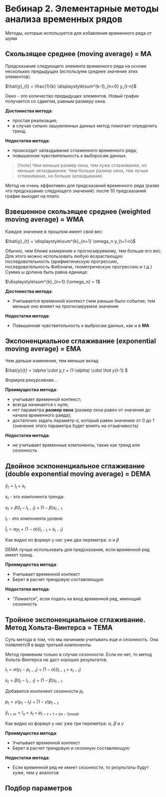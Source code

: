 # Вебинар 2. Элементарные методы анализа временных рядов
Методы, которые используется для избавления временного ряда от шума

## Скользящее среднее (moving average) = MA
Предсказание следующего элемента временного ряда на основе нескольких предыдущих (используем среднее значение этих элементов).

$\hat{y}_{t} = \frac{1}{k} \displaystyle\sum^{k-1}_{n=0} y_{t-n}$

Окно - это количество предыдущих элементов.
Новый график получается со сдвигом, равным размеру окна.

**Достоинства метода**:
- простая реализация;
- в случае сильно зашумленных данных метод помогает определить тренд.

**Недостатки метода**:
- происходит запаздывание сглаженного временного ряда;
- повышенная чувствительность к выборосам данных.

>[!note] Чем меньше размер окна, тем хуже сглаживание, но меньше запаздывание.
>Чем больше размер окна, тем лучше сглаживание, но больше запаздывание.

Метод не очень эффективен для предсказаний временного ряда (разве что предсказание следующего значения): после 10 предсказаний график выходит на плато.

## Взвешенное скользящее среднее (weighted moving average) = WMA
Каждое значение в прошлом имеет свой вес:

$\hat{y}_{t} = \displaystyle\sum^{k}_{n=1} \omega_n y_{t+1-n}$

Обычно, чем ближе измерение к прогнозируемому, тем больше его вес. Для этого можно использовать любую возрастающую последовательность (арифметическую прогрессию, последовательность Фибоначи, геометрическую прогрессию и т.д.)
Сумма ${\omega}$ должна быть равна единице:

$\displaystyle\sum^{k}_{n=1} {\omega_n} = 1$

**Достоинства метода**:
- Учитывается временной контекст (чем раньше было событие, тем меньше оно влияет на прогнозируемое значение

**Недостатки метода**:
- Повышенная чувствительность к выбросам данных, как и в **МА**


## Экспоненциальное сглаживание (exponential moving average) = EMA

Чем дальше изменение, тем меньше вклад

$\hat{y}_{t} = \alpha \cdot y_t + (1-\alpha) \cdot \hat y_{t-1} $

Формула рекурсивная...

**Преимущества метода**:
- учитывает временной контекст;
- всегда начинается с нуля;
- нет параметра **размер окна** (размер окна равен от значения до начала временного раяда);
- достаточно задать параметр $\alpha$, который равен значению от 0 до 1 (значение этого параметра будет влиять на отзывчивость)


**Недостатки метода**:
- не учитывает временные компоненты, такие как тренд или сезонность

## Двойное эскпоненциальное сглаживание (double exponential moving average) = DEMA

$\hat{y}_t=l_t + s_t$

$s_t$ - это компонента тренда:

$s_t = \beta (l_t - l_{t-1}) + (1 - \beta) s_{t-1}$

$l_t$ - это компонента уровня:

$\hat{l}_t = \alpha y_t + (1-\alpha)(l_{t-1} + s_{t-1})$

Как видно из формул у нас уже два переметра: $\alpha$ и $\beta$

DEMA лучше использовать для предсказания, если временной ряд имеет тренд.

**Преимущества метода**:
- Учитывает временной контекст
- Берет в расчет трендовую составляющую

**Недостатки метода**:
- "Ломается", если подать на вход временной ряд, имеющий сезонность

## Тройное экспоненциальное сглаживание. Метод Хольта-Винтерса = TEMA

Суть метода в том, что мы начинаем учитывать еще и сезонность. Она появляетсЯ в виде третьей компоненты.

Метод применим только в случае сезонности. Если ее нет, то метод Хольта-Винтерса не даст хороших результатов.

$l_t = \alpha(y_t - p_{t-\tau}) + (1-\alpha)(l_{t-1} + s_{t-1})$

$s_t = \beta(l_t - l_{t-1}) + (1-\beta)s_{t-1}$

Добавился конпонент сезонности $p_t$

$p_t = \gamma(y_t - l_t) + (1-\gamma)p_{t-\tau}$

$\hat{y}_{t+m} = l_x + s_t + p_{t-\tau+1+(m-1)mod\tau}$

Как видно из формул у нас уже три переметра: $\alpha$, $\beta$ и $\gamma$

**Преимущества метода**:
- Учитывает временной контекст
- Берет в расчет трендовую и сезонную составляющую

**Недостатки метода**:
- Если временной ряд не имеет сезонности, то результаты будут хуже, чем у аналогов

## Подбор параметров








